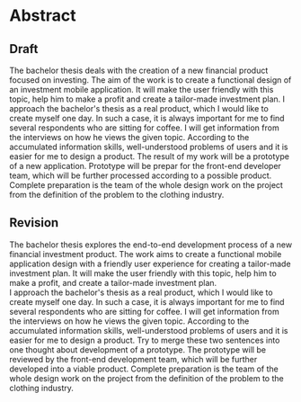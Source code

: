 # Abstract
## Draft
The bachelor thesis deals with the creation of a new financial product focused on investing. The aim of the work is to create a functional design of an investment mobile application. It will make the user friendly with this topic, help him to make a profit and create a tailor-made investment plan. I approach the bachelor's thesis as a real product, which I would like to create myself one day. In such a case, it is always important for me to find several respondents who are sitting for coffee. I will get information from the interviews on how he views the given topic. According to the accumulated information skills, well-understood problems of users and it is easier for me to design a product. The result of my work will be a prototype of a new application. Prototype will be prepar for the front-end developer team, which will be further processed according to a possible product. Complete preparation is the team of the whole design work on the project from the definition of the problem to the clothing industry.

## Revision
The bachelor thesis explores the end-to-end development process of a new financial investment product. The work aims to create a functional mobile application design with a friendly user experience for creating a tailor-made investment plan. It will make the user friendly with this topic, help him to make a profit, and create a tailor-made investment plan. <br />
I approach the bachelor's thesis as a real product, which I would like to create myself one day. In such a case, it is always important for me to find several respondents who are sitting for coffee. I will get information from the interviews on how he views the given topic. According to the accumulated information skills, well-understood problems of users and it is easier for me to design a product. Try to merge these two sentences into one thought about development of a prototype. The prototype will be reviewed by the front-end development team, which will be further developed into a viable product. Complete preparation is the team of the whole design work on the project from the definition of the problem to the clothing industry.

